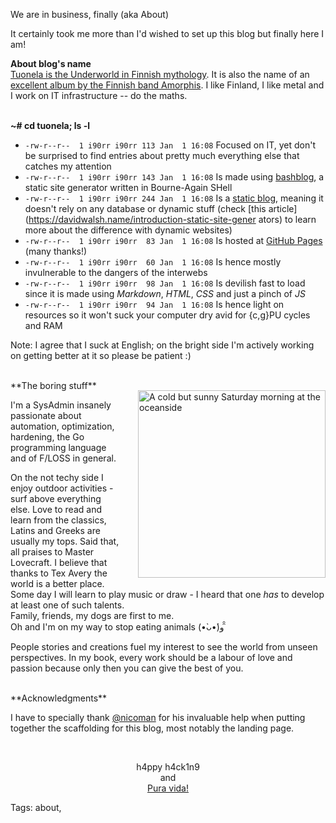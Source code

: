 We are in business, finally (aka About)

It certainly took me more than I'd wished to set up this blog but finally here I am!

**About blog's name**
<br/>[Tuonela is the Underworld in Finnish mythology](https://en.wikipedia.org/wiki/Tuonela). It is also the name of an [excellent album by the Finnish band Amorphis](http://www.metal-archives.com/reviews/Amorphis/Tuonela/1/). I like Finland, I like metal and I work on IT infrastructure -- do the maths.  
<br/>

**~# cd tuonela; ls -l**

* `-rw-r--r--  1 i90rr i90rr 113 Jan  1 16:08` Focused on IT, yet don't be surprised to find entries about pretty much everything else that catches my attention
* `-rw-r--r--  1 i90rr i90rr 143 Jan  1 16:08` Is made using [bashblog](https://github.com/cfenollosa/bashblog "Meet the little giant"), a static site generator written in Bourne-Again SHell
* `-rw-r--r--  1 i90rr i90rr 244 Jan  1 16:08` Is a [static blog](https://www.staticgen.com), meaning it doesn't rely on any database or dynamic stuff (check [this article](https://davidwalsh.name/introduction-static-site-gener
ators) to learn more about the difference with dynamic websites)
* `-rw-r--r--  1 i90rr i90rr  83 Jan  1 16:08` Is hosted at [GitHub Pages](https://pages.github.com "GitHub Pages") (many thanks!)
* `-rw-r--r--  1 i90rr i90rr  60 Jan  1 16:08` Is hence mostly invulnerable to the dangers of the interwebs
* `-rw-r--r--  1 i90rr i90rr  98 Jan  1 16:08` Is devilish fast to load since it is made using *Markdown*, *HTML*, *CSS* and just a pinch of *JS*
* `-rw-r--r--  1 i90rr i90rr  94 Jan  1 16:08` Is hence light on resources so it won't suck your computer dry avid for {c,g}PU cycles and RAM

Note: I agree that I suck at English; on the bright side I'm actively working on getting better at it so please be patient :)

<br/>
<img src="https://raw.githubusercontent.com/i90rr/i90rr.github.io/master/resources/img/394089_ds.png" alt="A cold but sunny Saturday morning at the oceanside" title="A cold but sunny Saturday morning at the oceanside" align="right" width="300" height="300" style="margin-left: 25px" vspace="16px">
**The boring stuff**

I'm a SysAdmin insanely passionate about automation, optimization, hardening, the Go programming language and of F/LOSS in general.

On the not techy side I enjoy outdoor activities - surf above everything else. Love to read and learn from the classics, Latins and Greeks are usually my tops. Said that, all praises to Master Lovecraft. I believe that thanks to Tex Avery the world is a better place. Some day I will learn to play music or draw - I heard that one _has_ to develop at least one of such talents.
<br/>Family, friends, my dogs are first to me.
<br/>Oh and I'm on my way to stop eating animals (•̀ᴗ•́)و ̑̑

People stories and creations fuel my interest to see the world from unseen perspectives. In my book, every work should be a labour of love and passion because only then you can give the best of you.

<br/>
**Acknowledgments**

I have to specially thank [@nicoman](http://www.nicomanso.com/) for his invaluable help when putting together the scaffolding for this blog, most notably the landing page.

<br/>
<p align="center">h4ppy h4ck1n9
   <br/>
        and
   <br/><a href="http://bestcostaricantours.com/about/puravida.html">Pura vida!</a>
</p>

Tags: about,
